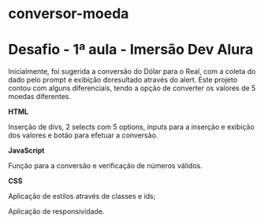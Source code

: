 # conversor-moeda
<h1>Desafio - 1ª aula - Imersão Dev Alura</h1>

<p>Inicialmente, foi sugerida a conversão do Dólar para o Real, com a coleta do dado pelo prompt e exibição doresultado através do alert.
Este projeto contou com alguns diferenciais, tendo a opção de converter os valores de 5 moedas diferentes.</p>

<strong><p>HTML</p></strong>
<p>Inserção de divs, 2 selects com 5 options, inputs para a inserção e exibição dos valores e botão para efetuar a conversão.</p>

<strong><p>JavaScript</p></strong>
<p>Função para a conversão e verificação de números válidos.</p>

<strong><p>CSS</p></strong>
<p>Aplicação de estilos através de classes e ids;</p>
<p>Aplicação de responsividade.</p>
